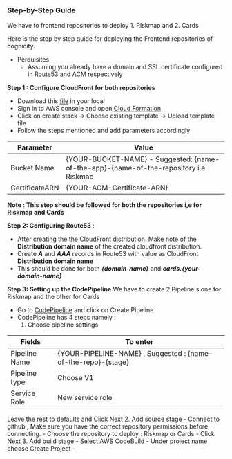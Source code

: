 ### Step-by-Step Guide

We have to frontend repositories to deploy 1. Riskmap and 2. Cards

Here is the step by step guide for deploying the Frontend repositories of cognicity.

- Perquisites
    - Assuming you already have a domain and SSL certificate configured in Route53 and ACM respectively

**Step 1 : Configure CloudFront for both repositories**
- Download this [file](https://github.com/Climate-Emergency-Software-Alliance/cognicity-docs/blob/main/templates/cloudfront.yml) in your local 
- Sign in to AWS console and open [Cloud  Formation](https://ap-southeast-1.console.aws.amazon.com/cloudformation/home?region=ap-southeast-1#/stacks?filteringText=&filteringStatus=active&viewNested=true) 
- Click on create stack -> Choose existing template -> Upload template file
- Follow the steps mentioned and add parameters accordingly
  
| Parameter           | Value                                            |
|---------------------|--------------------------------------------------|
| Bucket Name   | {YOUR-BUCKET-NAME} - Suggested: {name-of-the-app}-{name-of-the-repository i.e Riskmap|Cards}                         |
| CertificateARN              | {YOUR-ACM-Certificate-ARN}                                  |

**Note : This step should be followed for both the repositories i,e for Riskmap and Cards**

**Step 2: Configuring Route53** :
- After creating the the CloudFront distribution. Make note of the **Distribution domain name** of the created cloudfront distribution.
- Create ***A*** and ***AAA*** records in Route53 with value as CloudFront **Distribution domain name**
- This should be done for both ***{domain-name}*** and ***cards.{your-domain-name}***

**Step 3: Setting up the CodePipeline**
We have to create 2 Pipeline's one for Riskmap and the other for Cards
- Go to [CodePipeline](https://ap-southeast-1.console.aws.amazon.com/codesuite/codepipeline/pipelines?region=ap-southeast-1&pipelines-meta=eyJmIjp7InRleHQiOiIifSwicyI6eyJwcm9wZXJ0eSI6InVwZGF0ZWQiLCJkaXJlY3Rpb24iOi0xfSwibiI6MzAsImkiOjB9) and click on Create Pipeline
- CodePipeline has 4 steps namely :
    1. Choose pipeline settings
           
| Fields           | To enter                                            |
|---------------------|--------------------------------------------------|
| Pipeline Name   | {YOUR-PIPELINE-NAME} , Suggested : {name-of-the-repo}-{stage}                                 |
| Pipeline type   | Choose V1                                  |
| Service Role    | New service role
Leave the rest to defaults and Click Next
    2. Add source stage
        - Connect to github , Make sure you have the correct repository permissions before connecting.
        - Choose the repository to deploy : Riskmap or Cards
        - Click Next
    3. Add build stage
        - Select AWS CodeBuild
        - Under project name choose Create Project
        - 
        
